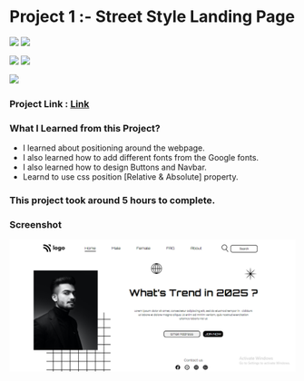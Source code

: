# Project 1 :- Street Style Landing Page

![](https://img.shields.io/badge/iNeuron-LCO-red)
![](https://img.shields.io/badge/Hitesh--Choudhary-Full--stack--js--bootcamp-yellow)

![](https://img.shields.io/badge/HTML-CSS-orange)
![](https://img.shields.io/badge/LIVE--CLASS-PROJECT1-blueviolet)

![](https://img.shields.io/badge/Hrishikesh--Kumbhar-Software--Engineer-blue)

### Project Link : [Link](https://street-style-landing.netlify.app/)

### What I Learned from this Project?

- I learned about positioning around the webpage.
- I also learned how to add different fonts from the Google fonts.
- I also learned how to design Buttons and Navbar.
- Learnd to use css position [Relative & Absolute] property.

### This project took around 5 hours to complete.

### Screenshot

![](./screenshot/PROJ1.png)